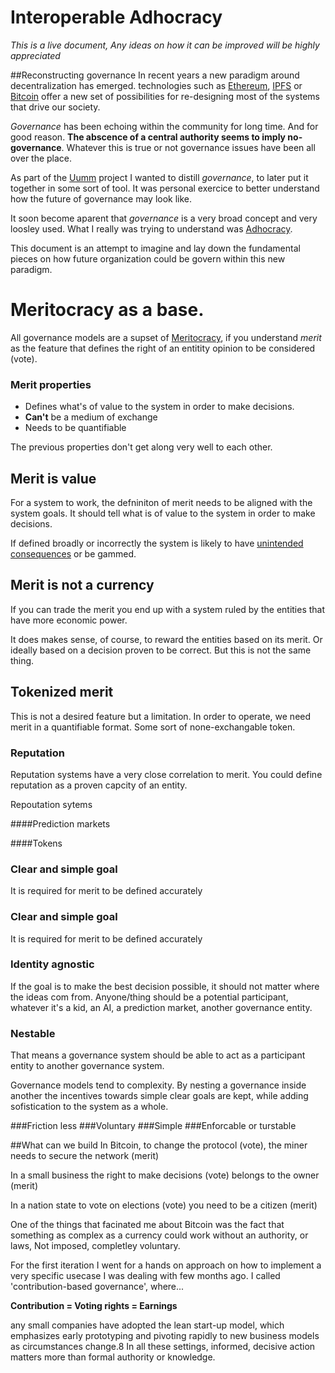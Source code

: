 # Interoperable Adhocracy

_This is a live document, Any ideas on how it can be improved will be highly appreciated_

##Reconstructing governance
In recent years a new paradigm around decentralization has emerged.
technologies such as [Ethereum](https://www.ethereum.org/), [IPFS](https://ipfs.io/) or [Bitcoin](https://en.wikipedia.org/wiki/Bitcoin) offer a new set of possibilities for re-designing most of the systems that drive our society.

_Governance_ has been echoing within the community for long time. And for good reason. **The abscence of a central authority seems to imply no-governance**. Whatever this is true or not governance issues have been all over the place.

As part of the [Uumm](https://xavivives.github.io/Uumm/#intro) project I wanted to distill _governance_, to later put it together in some sort of tool. It was personal exercice to better understand how the future of governance may look like.

It soon become aparent that _governance_ is a very broad concept and very loosley used. What I really was trying to understand was [Adhocracy](https://en.m.wikipedia.org/wiki/Adhocracy).

This document is an attempt to imagine and lay down the fundamental pieces on how future organization could be govern within this new paradigm.

# Meritocracy as a base.
All governance models are a supset of [Meritocracy](https://en.wikipedia.org/wiki/Meritocracy), if you understand _merit_ as the feature that defines the right of an entitity opinion to be considered (vote).

### Merit properties

* Defines what's of value to the system in order to make decisions.
* **Can't** be a medium of exchange
* Needs to be quantifiable

The previous properties don't get along very well to each other.

## Merit is value

For a system to work, the defniniton of merit needs to be aligned with the system goals. It should tell what is of value to the system in order to make decisions.

If defined broadly or incorrectly the system is likely to have [unintended consequences](http://lesswrong.com/lw/y3/value_is_fragile/) or be gammed.





## Merit is not a currency

If you can trade the merit you end up with a system ruled by the entities that have more economic power.

It does makes sense, of course, to reward the entities based on its merit. Or ideally based on a decision proven to be correct. But this is not the same thing.

## Tokenized merit
This is not a desired feature but a limitation. In order to operate, we need merit in a quantifiable format. Some sort of none-exchangable token.


### Reputation
Reputation systems have a very close correlation to merit. You could define reputation as a proven capcity of an entity.

Repoutation sytems 

####Prediction markets

####Tokens


### Clear and simple goal
It is required for merit to be defined accurately



### Clear and simple goal
It is required for merit to be defined accurately

### Identity agnostic
If the goal is to make the best decision possible, it should not matter where the ideas com from. Anyone/thing should be a potential participant, whatever it's a kid, an AI, a prediction market, another governance entity.

### Nestable
That means a governance system should be able to act as a participant entity to another governance system.

Governance models tend to complexity. By nesting a governance inside another the incentives towards simple clear goals are kept, while adding sofistication to the system as a whole.



###Friction less
###Voluntary
###Simple
###Enforcable or turstable



##What can we build
In Bitcoin, to change the protocol (vote), the miner needs to secure the network (merit)

In a small business the right to make decisions (vote) belongs to the owner (merit)

In a nation state to vote on elections (vote) you need to be a citizen  (merit)


One of the things that facinated me about Bitcoin was the fact that something as complex as a currency could work without an authority, or laws, Not imposed, completley voluntary.


For the first iteration I went for a hands on approach on how to implement a very specific usecase I was dealing with few months ago. I called 'contribution-based governance', where...

**Contribution = Voting rights = Earnings**


any small companies have adopted the lean start-up model, which emphasizes early prototyping and pivoting rapidly to new business models as circumstances change.8 In all these settings, informed, decisive action matters more than formal authority or knowledge.